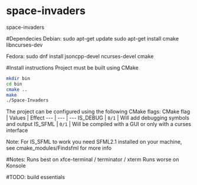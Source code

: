 space-invaders
==============

space-invaders

#Dependecies
Debian:
sudo apt-get update
sudo apt-get install cmake libncurses-dev 

Fedora:
sudo dnf install jsoncpp-devel ncurses-devel cmake

#Install instructions
Project must be built using CMake
```bash
mkdir bin
cd bin
cmake ..
make
./Space-Invaders
```

The project can be configured using the following CMake flags:
CMake flag | Values | Effect
--- | --- | ---
IS_DEBUG | `0/1` | Will add debugging symbols and output
IS_SFML | `0/1` | Will be compiled with a GUI or only with a curses interface

Note: For IS_SFML to work you need SFML2.1 installed on your machine, see cmake_modules/Findsfml for more info

#Notes:
Runs best on xfce-terminal / terminator / xterm
Runs worse on Konsole

#TODO:
build essentials


